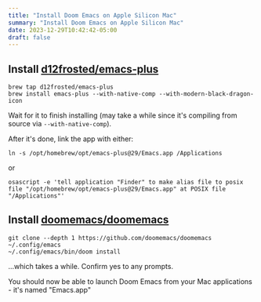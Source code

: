```yaml
---
title: "Install Doom Emacs on Apple Silicon Mac"
summary: "Install Doom Emacs on Apple Silicon Mac"
date: 2023-12-29T10:42:42-05:00
draft: false
---
```


## Install [d12frosted/emacs-plus](d12frosted/emacs-plus)

```shell
brew tap d12frosted/emacs-plus
brew install emacs-plus --with-native-comp --with-modern-black-dragon-icon
```

Wait for it to finish installing (may take a while since it's compiling from source via `--with-native-comp`).

After it's done, link the app with either:

```shell
ln -s /opt/homebrew/opt/emacs-plus@29/Emacs.app /Applications
```

or

```shell
osascript -e 'tell application "Finder" to make alias file to posix file "/opt/homebrew/opt/emacs-plus@29/Emacs.app" at POSIX file "/Applications"'
```

## Install [doomemacs/doomemacs](doomemacs/doomemacs)

```shell
git clone --depth 1 https://github.com/doomemacs/doomemacs ~/.config/emacs
~/.config/emacs/bin/doom install
```

...which takes a while. Confirm yes to any prompts.


You should now be able to launch Doom Emacs from your Mac applications - it's named "Emacs.app"
